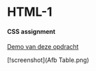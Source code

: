 # HTML-1
#### CSS assignment

[Demo van deze opdracht](https://martinleli.github.io/HTML-1/)

[!screenshot](Afb Table.png)
